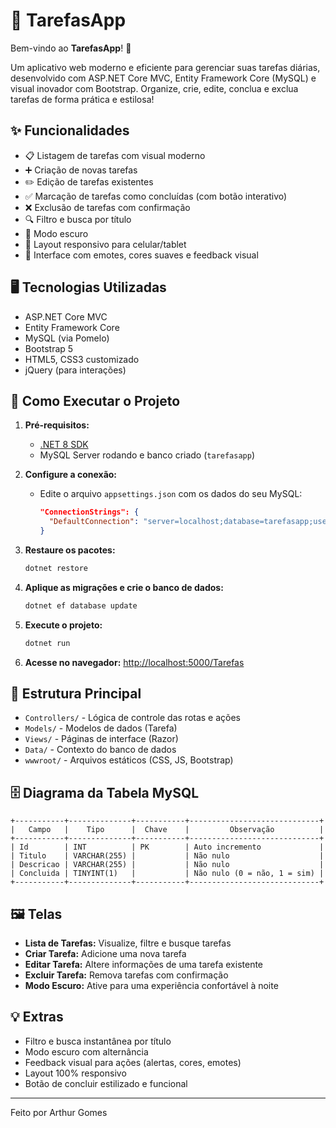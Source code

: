 # 📝 TarefasApp

Bem-vindo ao **TarefasApp**! 🚀

Um aplicativo web moderno e eficiente para gerenciar suas tarefas diárias, desenvolvido com ASP.NET Core MVC, Entity Framework Core (MySQL) e visual inovador com Bootstrap. Organize, crie, edite, conclua e exclua tarefas de forma prática e estilosa!

## ✨ Funcionalidades

- 📋 Listagem de tarefas com visual moderno
- ➕ Criação de novas tarefas
- ✏️ Edição de tarefas existentes
- ✅ Marcação de tarefas como concluídas (com botão interativo)
- ❌ Exclusão de tarefas com confirmação
- 🔍 Filtro e busca por título
- 🌙 Modo escuro
- 📱 Layout responsivo para celular/tablet
- 🎨 Interface com emotes, cores suaves e feedback visual

## 🖥️ Tecnologias Utilizadas

- ASP.NET Core MVC
- Entity Framework Core
- MySQL (via Pomelo)
- Bootstrap 5
- HTML5, CSS3 customizado
- jQuery (para interações)

## 🚦 Como Executar o Projeto

1. **Pré-requisitos:**
   - [.NET 8 SDK](https://dotnet.microsoft.com/download/dotnet/8.0)
   - MySQL Server rodando e banco criado (`tarefasapp`)

2. **Configure a conexão:**
   - Edite o arquivo `appsettings.json` com os dados do seu MySQL:
     ```json
     "ConnectionStrings": {
       "DefaultConnection": "server=localhost;database=tarefasapp;user=arthur;password=121212;"
     }
     ```

3. **Restaure os pacotes:**
   ```bash
   dotnet restore
   ```

4. **Aplique as migrações e crie o banco de dados:**
   ```bash
   dotnet ef database update
   ```

5. **Execute o projeto:**
   ```bash
   dotnet run
   ```

6. **Acesse no navegador:**
   [http://localhost:5000/Tarefas](http://localhost:5000/Tarefas)

## 📂 Estrutura Principal

- `Controllers/` - Lógica de controle das rotas e ações
- `Models/` - Modelos de dados (Tarefa)
- `Views/` - Páginas de interface (Razor)
- `Data/` - Contexto do banco de dados
- `wwwroot/` - Arquivos estáticos (CSS, JS, Bootstrap)

## 🗄️ Diagrama da Tabela MySQL

```
+-----------+--------------+-----------+-----------------------------+
|   Campo   |    Tipo      |  Chave    |         Observação          |
+-----------+--------------+-----------+-----------------------------+
| Id        | INT          | PK        | Auto incremento             |
| Titulo    | VARCHAR(255) |           | Não nulo                    |
| Descricao | VARCHAR(255) |           | Não nulo                    |
| Concluida | TINYINT(1)   |           | Não nulo (0 = não, 1 = sim) |
+-----------+--------------+-----------+-----------------------------+
```

## 🖼️ Telas

- **Lista de Tarefas:** Visualize, filtre e busque tarefas
- **Criar Tarefa:** Adicione uma nova tarefa
- **Editar Tarefa:** Altere informações de uma tarefa existente
- **Excluir Tarefa:** Remova tarefas com confirmação
- **Modo Escuro:** Ative para uma experiência confortável à noite

## 💡 Extras

- Filtro e busca instantânea por título
- Modo escuro com alternância
- Feedback visual para ações (alertas, cores, emotes)
- Layout 100% responsivo
- Botão de concluir estilizado e funcional

---

Feito por Arthur Gomes
